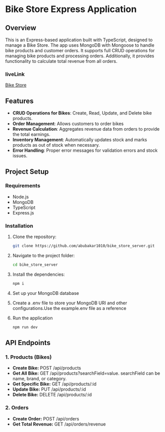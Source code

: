 # Bike Store Express Application

## Overview

This is an Express-based application built with TypeScript, designed to manage a Bike Store. The app uses MongoDB with Mongoose to handle bike products and customer orders. It supports full CRUD operations for managing bike products and processing orders. Additionally, it provides functionality to calculate total revenue from all orders.

### liveLink 

<a href="https://bike-store-server-ebon.vercel.app">Bike Store </a>

## Features

- **CRUD Operations for Bikes**: Create, Read, Update, and Delete bike products.
- **Order Management**: Allows customers to order bikes
- **Revenue Calculation**: Aggregates revenue data from orders to provide the total earnings.
- **Inventory Management**: Automatically updates stock and marks products as out of stock when necessary.
- **Error Handling**: Proper error messages for validation errors and stock issues.

## Project Setup

### Requirements

- Node.js
- MongoDB
- TypeScript
- Express.js

### Installation

1. Clone the repository:
   
   ```bash
   git clone https://github.com/abubakar1010/bike_store_server.git
   ```
3. Navigate to the project folder:
   
   ```bash
   cd bike_store_server
   ```
5. Install the dependencies:
   
   ```bash
   npm i
   ```
7. Set up your MongoDB database
8. Create a .env file to store your MongoDB URI and other configurations.Use the example.env file as a reference
9. Run the application
    
    ```bash
    npm run dev
    ```
    
    
 ## API Endpoints
 
### 1. Products (Bikes)

- **Create Bike:** POST /api/products
- **Get All Bike:** GET /api/products?searchField=value. searchField can be name, brand, or category.
- **Get Specific Bike:** GET /api/products/:id
- **Update Bike:** PUT /api/products/:id
- **Delete Bike:** DELETE /api/products/:id
### 2. Orders
- **Create Order:** POST /api/orders
- **Get Total Revenue:** GET /api/orders/revenue
